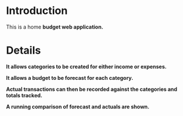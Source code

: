 <h1> Introduction </h1>
This is a home <b>budget<b> web application.

<h1> Details </h1>
It allows categories to be created for either income or expenses.

It allows a budget to be forecast for each category.

Actual transactions can then be recorded against the categories and totals tracked.

A running comparison of forecast and actuals are shown.

